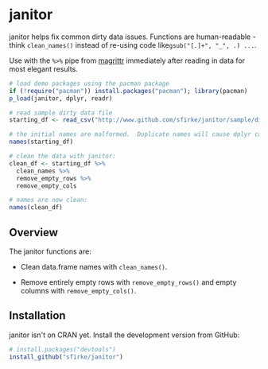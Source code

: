 <!-- README.md is generated from README.Rmd. Please edit that file -->
janitor
=======

janitor helps fix common dirty data issues. Functions are human-readable - think `clean_names()` instead of re-using code like`gsub("[.]+", "_", .) ...`.

Use with the `%>%` pipe from [magrittr](https://github.com/smbache/magrittr) immediately after reading in data for most elegant results.

``` r
# load demo packages using the pacman package
if (!require("pacman")) install.packages("pacman"); library(pacman)
p_load(janitor, dplyr, readr)

# read sample dirty data file
starting_df <- read_csv("http://www.github.com/sfirke/janitor/sample/dirty_data.csv")

# the initial names are malformed.  Duplicate names will cause dplyr calls to fail.
names(starting_df)

# clean the data with janitor:
clean_df <- starting_df %>%
  clean_names %>%
  remove_empty_rows %>%
  remove_empty_cols

# names are now clean:
names(clean_df)
```

Overview
--------

The janitor functions are:

-   Clean data.frame names with `clean_names()`.

-   Remove entirely empty rows with `remove_empty_rows()` and empty columns with `remove_empty_cols()`.

Installation
------------

janitor isn't on CRAN yet. Install the development version from GitHub:

``` r
# install.packages("devtools")
install_github("sfirke/janitor")
```
